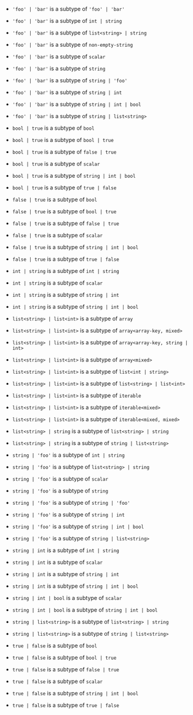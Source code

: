- `'foo' | 'bar'` is a subtype of `'foo' | 'bar'`
- `'foo' | 'bar'` is a subtype of `int | string`
- `'foo' | 'bar'` is a subtype of `list<string> | string`
- `'foo' | 'bar'` is a subtype of `non-empty-string`
- `'foo' | 'bar'` is a subtype of `scalar`
- `'foo' | 'bar'` is a subtype of `string`
- `'foo' | 'bar'` is a subtype of `string | 'foo'`
- `'foo' | 'bar'` is a subtype of `string | int`
- `'foo' | 'bar'` is a subtype of `string | int | bool`
- `'foo' | 'bar'` is a subtype of `string | list<string>`

- `bool | true` is a subtype of `bool`
- `bool | true` is a subtype of `bool | true`
- `bool | true` is a subtype of `false | true`
- `bool | true` is a subtype of `scalar`
- `bool | true` is a subtype of `string | int | bool`
- `bool | true` is a subtype of `true | false`

- `false | true` is a subtype of `bool`
- `false | true` is a subtype of `bool | true`
- `false | true` is a subtype of `false | true`
- `false | true` is a subtype of `scalar`
- `false | true` is a subtype of `string | int | bool`
- `false | true` is a subtype of `true | false`

- `int | string` is a subtype of `int | string`
- `int | string` is a subtype of `scalar`
- `int | string` is a subtype of `string | int`
- `int | string` is a subtype of `string | int | bool`

- `list<string> | list<int>` is a subtype of `array`
- `list<string> | list<int>` is a subtype of `array<array-key, mixed>`
- `list<string> | list<int>` is a subtype of `array<array-key, string | int>`
- `list<string> | list<int>` is a subtype of `array<mixed>`
- `list<string> | list<int>` is a subtype of `list<int | string>`
- `list<string> | list<int>` is a subtype of `list<string> | list<int>`
- `list<string> | list<int>` is a subtype of `iterable`
- `list<string> | list<int>` is a subtype of `iterable<mixed>`
- `list<string> | list<int>` is a subtype of `iterable<mixed, mixed>`

- `list<string> | string` is a subtype of `list<string> | string`
- `list<string> | string` is a subtype of `string | list<string>`

- `string | 'foo'` is a subtype of `int | string`
- `string | 'foo'` is a subtype of `list<string> | string`
- `string | 'foo'` is a subtype of `scalar`
- `string | 'foo'` is a subtype of `string`
- `string | 'foo'` is a subtype of `string | 'foo'`
- `string | 'foo'` is a subtype of `string | int`
- `string | 'foo'` is a subtype of `string | int | bool`
- `string | 'foo'` is a subtype of `string | list<string>`

- `string | int` is a subtype of `int | string`
- `string | int` is a subtype of `scalar`
- `string | int` is a subtype of `string | int`
- `string | int` is a subtype of `string | int | bool`

- `string | int | bool` is a subtype of `scalar`
- `string | int | bool` is a subtype of `string | int | bool`

- `string | list<string>` is a subtype of `list<string> | string`
- `string | list<string>` is a subtype of `string | list<string>`

- `true | false` is a subtype of `bool`
- `true | false` is a subtype of `bool | true`
- `true | false` is a subtype of `false | true`
- `true | false` is a subtype of `scalar`
- `true | false` is a subtype of `string | int | bool`
- `true | false` is a subtype of `true | false`
